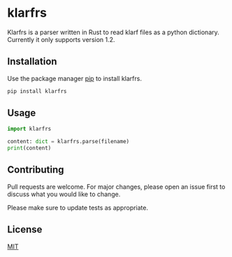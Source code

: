 # klarfrs
Klarfrs is a parser written in Rust to read klarf files as a python dictionary. Currently it only supports version 1.2.

## Installation

Use the package manager [pip](https://pip.pypa.io/en/stable/) to install klarfrs.

```bash
pip install klarfrs
```

## Usage

```python
import klarfrs

content: dict = klarfrs.parse(filename)
print(content)
```

## Contributing

Pull requests are welcome. For major changes, please open an issue first
to discuss what you would like to change.

Please make sure to update tests as appropriate.

## License

[MIT](https://choosealicense.com/licenses/mit/)